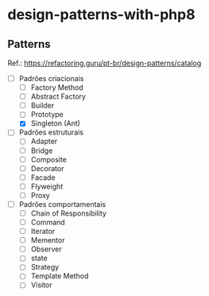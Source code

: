 # design-patterns-with-php8


## Patterns

Ref.: https://refactoring.guru/pt-br/design-patterns/catalog

- [ ] Padrões criacionais
    - [ ] Factory Method
    - [ ] Abstract Factory
    - [ ] Builder
    - [ ] Prototype
    - [x] Singleton (Ant)

- [ ] Padrões estruturais
    - [ ] Adapter
    - [ ] Bridge
    - [ ] Composite
    - [ ] Decorator
    - [ ] Facade
    - [ ] Flyweight
    - [ ] Proxy

- [ ] Padrões comportamentais
    - [ ] Chain of Responsibility
    - [ ] Command
    - [ ] Iterator
    - [ ] Mementor
    - [ ] Observer
    - [ ] state
    - [ ] Strategy
    - [ ] Template Method
    - [ ] Visitor